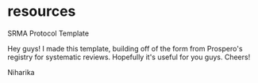 # resources

SRMA Protocol Template 

Hey guys! I made this template, building off of the form from Prospero's registry for systematic reviews. Hopefully it's useful for you guys. Cheers! 

Niharika
